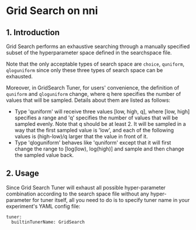 # Grid Search on nni

## 1. Introduction

Grid Search performs an exhaustive searching through a manually specified subset of the hyperparameter space defined in the searchspace file.

Note that the only acceptable types of search space are `choice`, `quniform`, `qloguniform` since only these three types of search space can be exhausted.

Moreover, in GridSearch Tuner, for users' convenience, the definition of `quniform` and `qloguniform` change, where q here specifies the number of values that will be sampled. Details about them are listed as follows:

* Type 'quniform' will receive three values [low, high, q], where [low, high] specifies a range and 'q' specifies the number of values that will be sampled evenly. Note that q should be at least 2. It will be sampled in a way that the first sampled value is 'low', and each of the following values is (high-low)/q larger that the value in front of it.
* Type 'qloguniform' behaves like 'quniform' except that it will first change the range to [log(low), log(high)] and sample and then change the sampled value back.

## 2. Usage

Since Grid Search Tuner will exhaust all possible hyper-parameter combination according to the search space file without any hyper-parameter for tuner itself, all you need to do is to specify tuner name in your experiment's YAML config file:

    tuner:
      builtinTunerName: GridSearch